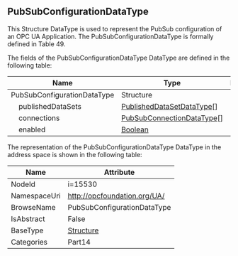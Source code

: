 <!-- datatype -->
## PubSubConfigurationDataType
This Structure DataType is used to represent the PubSub configuration of an OPC UA Application. The PubSubConfigurationDataType is formally defined in Table 49.  
<!-- end of description -->
The fields of the PubSubConfigurationDataType DataType are defined in the following table:  

|Name|Type|Description|
|---|---|---|
|PubSubConfigurationDataType|Structure||
|&nbsp;&nbsp;&nbsp;&nbsp;publishedDataSets|[PublishedDataSetDataType](../../../Part14/DataTypes/PublishedDataSetDataType/readme.md)[]||
|&nbsp;&nbsp;&nbsp;&nbsp;connections|[PubSubConnectionDataType](../../../Part14/DataTypes/PubSubConnectionDataType/readme.md)[]||
|&nbsp;&nbsp;&nbsp;&nbsp;enabled|[Boolean](../../../Part3/DataTypes/Boolean/readme.md)||

The representation of the PubSubConfigurationDataType DataType in the address space is shown in the following table:  

|Name|Attribute|
|---|---|
|NodeId|i=15530|
|NamespaceUri|http://opcfoundation.org/UA/|
|BrowseName|PubSubConfigurationDataType|
|IsAbstract|False|
|BaseType|[Structure](../../../Part3/DataTypes/Structure/readme.md)|
|Categories|Part14|

